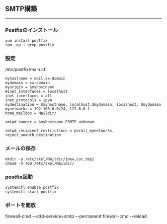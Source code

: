 
## SMTP構築
-----------------------------------------
### Postfixのインストール
```
yum install postfix
rpm -qa | grep postfix
```

### 設定
/etc/postfix/main.cf
```
myhostname = mail.xx-domain
mydomain = xx-domain
myorigin = $myhostname
#inet_interfaces = localhost
inet_interfaces = all
inet_protocols = ipv4
mydestination = $myhostname, localhost.$mydomain, localhost, $mydomain
mynetworks = 192.168.0.0/24, 127.0.0.1
home_mailbox = Maildir/

smtpd_banner = $myhostname ESMTP unknown

smtpd_recipient_restrictions = permit_mynetworks, reject_unauth_destination
```

### メールの保存
```
mkdir -p /etc/skel/Maildir/{new,cur,tmp}
chmod -R 700 /etc/skel/Maildir/
```

### postfix起動
```
systemctl enable postfix
systemctl start postfix
```

### ポートを開放
firewall-cmd --add-service=smtp --permanent
firewall-cmd --reload
